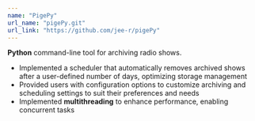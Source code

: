 ```yaml
---
name: "PigePy"
url_name: "pigePy.git"
url_link: "https://github.com/jee-r/pigePy"
---
```


**Python** command-line tool for archiving radio shows.

- Implemented a scheduler that automatically removes archived shows after a user-defined number of days, optimizing storage management
- Provided users with configuration options to customize archiving and scheduling settings to suit their preferences and needs
- Implemented **multithreading** to enhance performance, enabling concurrent tasks